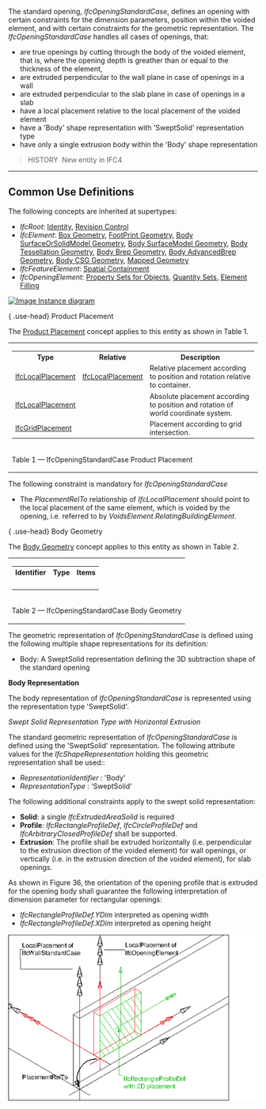 ﻿The standard opening, _IfcOpeningStandardCase_, defines an opening with certain constraints for the dimension parameters, position within the voided element, and with certain constraints for the geometric representation. The _IfcOpeningStandardCase_ handles all cases of openings, that:

* are true openings by cutting through the body of the voided element, that is, where the opening depth is greather than or equal to the thickness of the element,
* are extruded perpendicular to the wall plane in case of openings in a wall
* are extruded perpendicular to the slab plane in case of openings in a slab
* have a local placement relative to the local placement of the voided element
* have a 'Body' shape representation with 'SweptSolid' representation type
* have only a single extrusion body within the 'Body' shape representation

> HISTORY&nbsp; New entity in IFC4

___
## Common Use Definitions
The following concepts are inherited at supertypes:

* _IfcRoot_: [Identity](../../templates/identity.htm), [Revision Control](../../templates/revision-control.htm)
* _IfcElement_: [Box Geometry](../../templates/box-geometry.htm), [FootPrint Geometry](../../templates/footprint-geometry.htm), [Body SurfaceOrSolidModel Geometry](../../templates/body-surfaceorsolidmodel-geometry.htm), [Body SurfaceModel Geometry](../../templates/body-surfacemodel-geometry.htm), [Body Tessellation Geometry](../../templates/body-tessellation-geometry.htm), [Body Brep Geometry](../../templates/body-brep-geometry.htm), [Body AdvancedBrep Geometry](../../templates/body-advancedbrep-geometry.htm), [Body CSG Geometry](../../templates/body-csg-geometry.htm), [Mapped Geometry](../../templates/mapped-geometry.htm)
* _IfcFeatureElement_: [Spatial Containment](../../templates/spatial-containment.htm)
* _IfcOpeningElement_: [Property Sets for Objects](../../templates/property-sets-for-objects.htm), [Quantity Sets](../../templates/quantity-sets.htm), [Element Filling](../../templates/element-filling.htm)

[![Image](../../../img/diagram.png)&nbsp;Instance diagram](../../../annex/annex-d/common-use-definitions/ifcopeningstandardcase.htm)

{ .use-head}
Product Placement

The [Product Placement](../../templates/product-placement.htm) concept applies to this entity as shown in Table 1.

<table>
<tr><td>
<table class="gridtable">
<tr><th><b>Type</b></th><th><b>Relative</b></th><th><b>Description</b></th></tr>
<tr><td><a href="../../ifcgeometricconstraintresource/lexical/ifclocalplacement.htm">IfcLocalPlacement</a></td><td><a href="../../ifcgeometricconstraintresource/lexical/ifclocalplacement.htm">IfcLocalPlacement</a></td><td>Relative placement according to position and rotation relative to container.</td></tr>
<tr><td><a href="../../ifcgeometricconstraintresource/lexical/ifclocalplacement.htm">IfcLocalPlacement</a></td><td>&nbsp;</td><td>Absolute placement according to position and rotation of world coordinate system.</td></tr>
<tr><td><a href="../../ifcgeometricconstraintresource/lexical/ifcgridplacement.htm">IfcGridPlacement</a></td><td>&nbsp;</td><td>Placement according to grid intersection.</td></tr>
</table>
</td></tr>
<tr><td><p class="table">Table 1 &mdash; IfcOpeningStandardCase Product Placement</p></td></tr></table>

The following constraint is mandatory for _IfcOpeningStandardCase_

* The _PlacementRelTo_ relationship of _IfcLocalPlacement_ should point to the local placement of the same element, which is voided by the opening, i.e. referred to by _VoidsElement.RelatingBuildingElement_.

  
  
{ .use-head}
Body Geometry

The [Body Geometry](../../templates/body-geometry.htm) concept applies to this entity as shown in Table 2.

<table>
<tr><td>
<table class="gridtable">
<tr><th><b>Identifier</b></th><th><b>Type</b></th><th><b>Items</b></th></tr>
<tr><td>&nbsp;</td><td>&nbsp;</td><td>&nbsp;</td></tr>
</table>
</td></tr>
<tr><td><p class="table">Table 2 &mdash; IfcOpeningStandardCase Body Geometry</p></td></tr></table>

The geometric representation of _IfcOpeningStandardCase_ is defined using the following multiple shape representations for its definition:

* Body: A SweptSolid representation defining the 3D subtraction shape of the standard opening

**Body Representation**

The body representation of _IfcOpeningStandardCase_ is represented using the representation type 'SweptSolid'.

_Swept Solid Representation Type with Horizontal
Extrusion_

The standard geometric representation of _IfcOpeningStandardCase_ is defined using the 'SweptSolid' representation. The following attribute values for the _IfcShapeRepresentation_ holding this geometric representation shall be used::

* _RepresentationIdentifier_ : 'Body'
* _RepresentationType_ : 'SweptSolid'

The following additional constraints apply to the swept solid representation:

* **Solid**: a single _IfcExtrudedAreaSolid_ is required
* **Profile**: _IfcRectangleProfileDef_, _IfcCircleProfileDef_ and _IfcArbitraryClosedProfileDef_ shall be supported.
* **Extrusion**: The profile shall be extruded horizontally (i.e. perpendicular to the extrusion direction of the voided element) for wall openings, or vertically (i.e. in the extrusion direction of the voided element), for slab openings.

As shown in Figure 36, the orientation of the opening profile that is extruded for the opening body shall guarantee the following interpretation of dimension parameter for rectangular openings:

* _IfcRectangleProfileDef.YDim_ interpreted as opening width
* _IfcRectangleProfileDef.XDim_ interpreted as opening height

!["standard opening"](../../../../../../figures/ifcopeningstandardcase_wall-layout1.png "Figure 1 &mdash; Opening standard representation")
